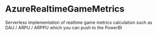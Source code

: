 # AzureRealtimeGameMetrics
Serverless implementation of realtime game metrics calculation such as DAU / ARPU / ARPPU which you can push to the PowerBI
